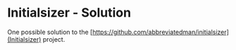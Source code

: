 # Initialsizer - Solution

One possible solution to the [https://github.com/abbreviatedman/initialsizer](Initialsizer) project.
